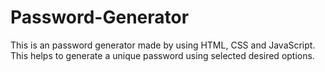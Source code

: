 # Password-Generator
This is an password generator made by using HTML, CSS and JavaScript. This helps to generate a unique password using selected desired options.
